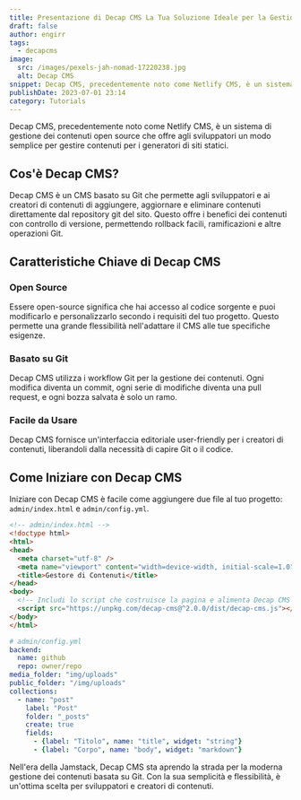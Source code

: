 ```yaml
---
title: Presentazione di Decap CMS La Tua Soluzione Ideale per la Gestione dei Contenuti
draft: false
author: engirr
tags:
  - decapcms
image:
  src: /images/pexels-jah-nomad-17220238.jpg
  alt: Decap CMS
snippet: Decap CMS, precedentemente noto come Netlify CMS, è un sistema di gestione dei contenuti open source che offre agli sviluppatori un modo semplice per gestire contenuti per i generatori di siti statici.
publishDate: 2023-07-01 23:14
category: Tutorials
---
```

Decap CMS, precedentemente noto come Netlify CMS, è un sistema di gestione dei contenuti open source che offre agli sviluppatori un modo semplice per gestire contenuti per i generatori di siti statici.

## Cos'è Decap CMS?

Decap CMS è un CMS basato su Git che permette agli sviluppatori e ai creatori di contenuti di aggiungere, aggiornare e eliminare contenuti direttamente dal repository git del sito. Questo offre i benefici dei contenuti con controllo di versione, permettendo rollback facili, ramificazioni e altre operazioni Git.

## Caratteristiche Chiave di Decap CMS

### Open Source

Essere open-source significa che hai accesso al codice sorgente e puoi modificarlo e personalizzarlo secondo i requisiti del tuo progetto. Questo permette una grande flessibilità nell'adattare il CMS alle tue specifiche esigenze.

### Basato su Git

Decap CMS utilizza i workflow Git per la gestione dei contenuti. Ogni modifica diventa un commit, ogni serie di modifiche diventa una pull request, e ogni bozza salvata è solo un ramo.

### Facile da Usare

Decap CMS fornisce un'interfaccia editoriale user-friendly per i creatori di contenuti, liberandoli dalla necessità di capire Git o il codice.

## Come Iniziare con Decap CMS

Iniziare con Decap CMS è facile come aggiungere due file al tuo progetto: `admin/index.html` e `admin/config.yml`.

```html
<!-- admin/index.html -->
<!doctype html>
<html>
<head>
  <meta charset="utf-8" />
  <meta name="viewport" content="width=device-width, initial-scale=1.0" />
  <title>Gestore di Contenuti</title>
</head>
<body>
  <!-- Includi lo script che costruisce la pagina e alimenta Decap CMS -->
  <script src="https://unpkg.com/decap-cms@^2.0.0/dist/decap-cms.js"></script>
</body>
</html>
```

```yaml
# admin/config.yml
backend:
  name: github
  repo: owner/repo
media_folder: "img/uploads"
public_folder: "/img/uploads"
collections:
  - name: "post"
    label: "Post"
    folder: "_posts"
    create: true
    fields:
      - {label: "Titolo", name: "title", widget: "string"}
      - {label: "Corpo", name: "body", widget: "markdown"}
```

Nell'era della Jamstack, Decap CMS sta aprendo la strada per la moderna gestione dei contenuti basata su Git. Con la sua semplicità e flessibilità, è un'ottima scelta per sviluppatori e creatori di contenuti.
